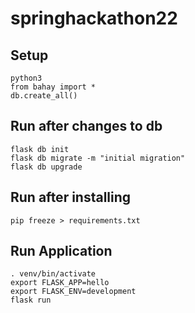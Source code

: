 # springhackathon22


## Setup 
```
python3
from bahay import *
db.create_all()
```

## Run after changes to db
```
flask db init
flask db migrate -m "initial migration"
flask db upgrade
```


## Run after installing
```
pip freeze > requirements.txt
```

## Run Application
```
. venv/bin/activate
export FLASK_APP=hello
export FLASK_ENV=development
flask run
```